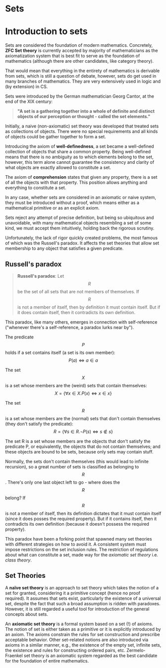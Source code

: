 # Sets

# Introduction to sets

Sets are considered the foundation of modern mathematics. Concretely, **ZFC Set theory** is currently accepted by majority of mathematicians as the axiomatization system that is best fit to serve as the foundation of mathematics (although there are other candidates, like category theory).

That would mean that everything in the entirety of mathematics is derivable from sets, which is still a question of debate, however, sets do get used in many branches of mathematics. They are very extensively used in logic and (by extension) in CS.

Sets were introduced by the German mathematician Georg Cantor, at the end of the XIX century:

> **"A set is a gathering together into a whole of definite and distinct objects of our perception or thought - called the set elements."**

Initially, a naive (non-axiomatic) set theory was developed that treated sets as collections of objects. There were no special requirements and all kinds of objects could be gather together to form a set.

Introducing the axiom of **well-definedness**, a set became a well-defined collection of objects that share a common property. Being well-defined means that there is no ambiguity as to which elements belong to the set, however, this term alone cannot guarantee the consistency and clarity of what objects are exactly allowed to constitute a set.

The axiom of **comprehension** states that given any property, there is a set of all the objects with that property. This position allows anything and everything to constitute a set.

In any case, whether sets are considered in an axiomatic or naive system, they must be introduced without a proof, which means either as a mathematical primitive or as an explicit axiom.

Sets reject any attempt of precise definition, but being so ubiquitous and unavoidable, with many mathematical objects resembling a set of some kind, we must accept them intuitively, holding back the rigorous scrutiny.

Unfortunately, the lack of rigor quickly created problems, the most famous of which was the Russell's paradox. It affects the set theories that allow set membership to any object that satisfies a given predicate.


## Russell's paradox

> **Russell's paradox**: Let $$R$$ be the set of all sets that are not members of themselves. If $$R$$ is not a member of itself, then by definition it must contain itself. But if it does contain itself, then it contradicts its own definition.

This paradox, like many others, emerges in connection with self-reference ("whenever there's a self-reference, a paradox lurks near by"). 

The predicate $$P$$ holds if a set contains itself (a set is its own member):   
$$P(a) \iff a \in a$$

The set $$X$$ is a set whose members are the (weird) sets that contain themselves:   
$$X = \{\forall x \in X.P(x) \iff x \in x \}$$

The set $$R$$ is a set whose members are the (normal) sets that don't contain themselves (they don't satisfy the predicate):    
$$R = \{\forall s \in R. ¬P(s) \iff s \not\in s\}$$

The set R is a set whose members are the objects that don't satisfy the predicate P, or equivalently, the objects that do not contain themselves; and these objects are bound to be sets, because only sets may contain stuff.

Normally, the sets don't contain themselves (this would lead to infinite recursion), so a great number of sets is classified as belonging to $$R$$. There's only one last object left to go - where does the $$R$$ belong? If $$R$$ is not a member of itself, then its definition dictates that it must contain itself (since it does posses the required property). But if it contains itself, then it contradicts its own definition (because it doesn't possess the required property).

This paradox have been a forking point that spawned many set theories with different strategies on how to avoid it. A consistent system must impose restrictions on the set inclusion rules. The restriction of regulations about what can constitute a set, made way for the *axiomatic set theory* i.e. *class theory*.

## Set Theories

A **naïve set theory** is an approach to set theory which takes the notion of a set for granted, considering it a primitive concept (hence no proof required). It assumes that sets exist, particularly the existence of a universal set, despite the fact that such a broad assumption is ridden with paradoxes. However, it is still regarded a useful tool for introduction of the general concepts about sets.

An **axiomatic set theory** is a formal system based on a set (!) of axioms. The notion of set is either taken as a primitive or it is explicitly introduced by an axiom. The axioms constrain the rules for set construction and prescribe acceptable behavior. Other set-related notions are also introduced via axioms in a similar manner, e.g., the existence of the empty set, infinite sets, the existence and rules for constructing ordered pairs, etc. Zermelo-Fraenkel set theory is an axiomatic system regarded as the best candidate for the foundation of entire mathematics.
